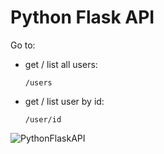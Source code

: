 # Python Flask API
Go to:
* get / list all users:

      /users
* get / list user by id:

      /user/id
      
![PythonFlaskAPI](https://user-images.githubusercontent.com/43410018/214234513-327180ca-c956-413f-8698-ff65072fb1ca.gif)

